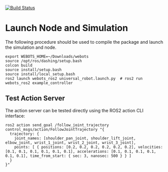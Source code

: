 [![Build Status](https://travis-ci.com/omichel/webots_ros2.svg?branch=master)](https://travis-ci.com/omichel/webots_ros2) 
# Launch Node and Simulation

The following procedure should be used to compile the package and launch the simulation and node.

```
export WEBOTS_HOME=~/Downloads/webots
source /opt/ros/dashing/setup.bash
colcon build
source install/setup.bash
source install/local_setup.bash
ros2 launch webots_ros2 universal_robot.launch.py  # ros2 run webots_ros2 example_controller
```

## Test Action Server

The action server can be tested directly using the ROS2 action CLI interface:

```
ros2 action send_goal /follow_joint_trajectory control_msgs/action/FollowJointTrajectory "{
  trajectory: {
    joint_names: [shoulder_pan_joint, shoulder_lift_joint, elbow_joint, wrist_1_joint, wrist_2_joint, wrist_3_joint],
    points: [ { positions: [0.2, 0.2, 0.2, 0.2, 0.2, 0.2], velocities: [0.1, 0.1, 0.1, 0.1, 0.1, 0.1], accelerations: [0.1, 0.1, 0.1, 0.1, 0.1, 0.1], time_from_start: { sec: 3, nanosec: 500 } } ]
  }
}"
```
